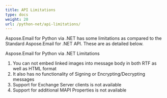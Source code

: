 ```yaml
---
title: API Limitations
type: docs
weight: 20
url: /python-net/api-limitations/
---
```



Aspose.Email for Python via .NET has some limitations as compared to the Standard Aspose.Email for .NET API. These are as detailed below.

Aspose.Email for Python via .NET Limitations

1. You can not embed linked images into message body in both RTF as well as HTML format
1. It also has no functionality of Signing or Encrypting/Decrypting messages
1. Support for Exchange Server clients is not available
1. Support for additional MAPI Properties is not available
